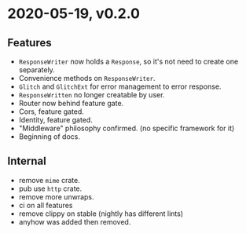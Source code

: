 # 2020-05-19, v0.2.0
## Features
- `ResponseWriter` now holds a `Response`, so it's not need to create one separately.
- Convenience methods on `ResponseWriter`.
- `Glitch` and `GlitchExt` for error management to error response.
- `ResponseWritten` no longer creatable by user.
- Router now behind feature gate.
- Cors, feature gated.
- Identity, feature gated.
- "Middleware" philosophy confirmed. (no specific framework for it)
- Beginning of docs.


## Internal
- remove `mime` crate.
- pub use `http` crate.
- remove more unwraps.
- ci on all features
- remove clippy on stable (nightly has different lints)
- anyhow was added then removed.
